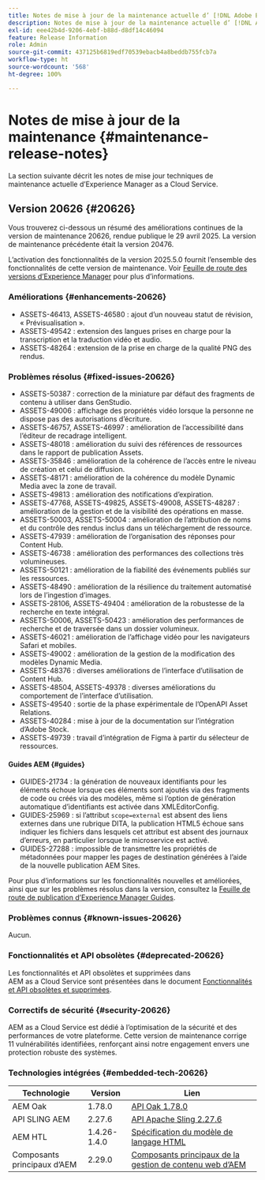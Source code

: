 ```yaml
---
title: Notes de mise à jour de la maintenance actuelle d’ [!DNL Adobe Experience Manager]  as a Cloud Service.
description: Notes de mise à jour de la maintenance actuelle d’ [!DNL Adobe Experience Manager]  as a Cloud Service.
exl-id: eee42b4d-9206-4ebf-b88d-d8df14c46094
feature: Release Information
role: Admin
source-git-commit: 437125b6819edf70539ebacb4a8beddb755fcb7a
workflow-type: ht
source-wordcount: '568'
ht-degree: 100%

---
```



# Notes de mise à jour de la maintenance {#maintenance-release-notes}

La section suivante décrit les notes de mise jour techniques de maintenance actuelle d’Experience Manager as a Cloud Service.

## Version 20626 {#20626}

Vous trouverez ci-dessous un résumé des améliorations continues de la version de maintenance 20626, rendue publique le 29 avril 2025. La version de maintenance précédente était la version 20476.

L’activation des fonctionnalités de la version 2025.5.0 fournit l’ensemble des fonctionnalités de cette version de maintenance. Voir [Feuille de route des versions d’Experience Manager](https://experienceleague.adobe.com/fr/docs/experience-manager-release-information/aem-release-updates/update-releases-roadmap) pour plus d’informations.

### Améliorations {#enhancements-20626}

* ASSETS-46413, ASSETS-46580 : ajout d’un nouveau statut de révision, « Prévisualisation ».
* ASSETS-49542 : extension des langues prises en charge pour la transcription et la traduction vidéo et audio.
* ASSETS-48264 : extension de la prise en charge de la qualité PNG des rendus.

### Problèmes résolus {#fixed-issues-20626}

* ASSETS-50387 : correction de la miniature par défaut des fragments de contenu à utiliser dans GenStudio.
* ASSETS-49006 : affichage des propriétés vidéo lorsque la personne ne dispose pas des autorisations d’écriture.
* ASSETS-46757, ASSETS-46997 : amélioration de l’accessibilité dans l’éditeur de recadrage intelligent.
* ASSETS-48018 : amélioration du suivi des références de ressources dans le rapport de publication Assets.
* ASSETS-35846 : amélioration de la cohérence de l’accès entre le niveau de création et celui de diffusion.
* ASSETS-48171 : amélioration de la cohérence du modèle Dynamic Media avec la zone de travail.
* ASSETS-49813 : amélioration des notifications d’expiration.
* ASSETS-47768, ASSETS-49825, ASSETS-49008, ASSETS-48287 : amélioration de la gestion et de la visibilité des opérations en masse.
* ASSETS-50003, ASSETS-50004 : amélioration de l’attribution de noms et du contrôle des rendus inclus dans un téléchargement de ressource.
* ASSETS-47939 : amélioration de l’organisation des réponses pour Content Hub.
* ASSETS-46738 : amélioration des performances des collections très volumineuses.
* ASSETS-50121 : amélioration de la fiabilité des événements publiés sur les ressources.
* ASSETS-48490 : amélioration de la résilience du traitement automatisé lors de l’ingestion d’images.
* ASSETS-28106, ASSETS-49404 : amélioration de la robustesse de la recherche en texte intégral.
* ASSETS-50006, ASSETS-50423 : amélioration des performances de recherche et de traversée dans un dossier volumineux.
* ASSETS-46021 : amélioration de l’affichage vidéo pour les navigateurs Safari et mobiles.
* ASSETS-49002 : amélioration de la gestion de la modification des modèles Dynamic Media.
* ASSETS-48376 : diverses améliorations de l’interface d’utilisation de Content Hub.
* ASSETS-48504, ASSETS-49378 : diverses améliorations du comportement de l’interface d’utilisation.
* ASSETS-49540 : sortie de la phase expérimentale de l’OpenAPI Asset Relations.
* ASSETS-40284 : mise à jour de la documentation sur l’intégration d’Adobe Stock.
* ASSETS-49739 : travail d’intégration de Figma à partir du sélecteur de ressources.

#### Guides AEM {#guides}

* GUIDES-21734 : la génération de nouveaux identifiants pour les éléments échoue lorsque ces éléments sont ajoutés via des fragments de code ou créés via des modèles, même si l’option de génération automatique d’identifiants est activée dans XMLEditorConfig.
* GUIDES-25969 : si l’attribut `scope=external` est absent des liens externes dans une rubrique DITA, la publication HTML5 échoue sans indiquer les fichiers dans lesquels cet attribut est absent des journaux d’erreurs, en particulier lorsque le microservice est activé.
* GUIDES-27288 : impossible de transmettre les propriétés de métadonnées pour mapper les pages de destination générées à l’aide de la nouvelle publication AEM Sites.

Pour plus d’informations sur les fonctionnalités nouvelles et améliorées, ainsi que sur les problèmes résolus dans la version, consultez la [Feuille de route de publication d’Experience Manager Guides](https://experienceleague.adobe.com/fr/docs/experience-manager-guides/using/release-info/aem-guides-releases-roadmap).

### Problèmes connus {#known-issues-20626}

Aucun.

### Fonctionnalités et API obsolètes {#deprecated-20626}

Les fonctionnalités et API obsolètes et supprimées dans AEM as a Cloud Service sont présentées dans le document [Fonctionnalités et API obsolètes et supprimées](/help/release-notes/deprecated-removed-features.md).

### Correctifs de sécurité {#security-20626}

AEM as a Cloud Service est dédié à l’optimisation de la sécurité et des performances de votre plateforme. Cette version de maintenance corrige 11 vulnérabilités identifiées, renforçant ainsi notre engagement envers une protection robuste des systèmes.

### Technologies intégrées {#embedded-tech-20626}

| Technologie | Version | Lien |
|---|---|---|
| AEM Oak | 1.78.0 | [API Oak 1.78.0](https://www.javadoc.io/doc/org.apache.jackrabbit/oak-api/1.78.0/index.html) |
| API SLING AEM | 2.27.6 | [API Apache Sling 2.27.6](https://www.javadoc.io/doc/org.apache.sling/org.apache.sling.api/latest/index.html) |
| AEM HTL | 1.4.26-1.4.0 | [Spécification du modèle de langage HTML](https://github.com/adobe/htl-spec) |
| Composants principaux d’AEM | 2.29.0 | [Composants principaux de la gestion de contenu web d’AEM](https://github.com/adobe/aem-core-wcm-components) |
